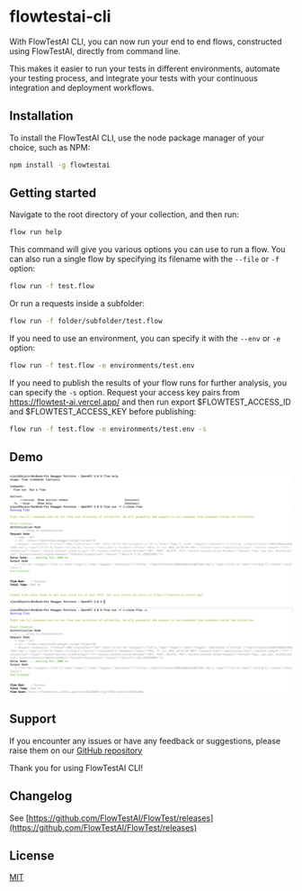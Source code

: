 # flowtestai-cli

With FlowTestAI CLI, you can now run your end to end flows, constructed using FlowTestAI, directly from command line.

This makes it easier to run your tests in different environments, automate your testing process, and integrate your tests with your continuous integration and deployment workflows.

## Installation

To install the FlowTestAI CLI, use the node package manager of your choice, such as NPM:

```bash
npm install -g flowtestai
```

## Getting started

Navigate to the root directory of your collection, and then run:

```bash
flow run help
```

This command will give you various options you can use to run a flow. You can also run a single flow by specifying its filename with the `--file` or `-f` option:

```bash
flow run -f test.flow
```

Or run a requests inside a subfolder:

```bash
flow run -f folder/subfolder/test.flow
```

If you need to use an environment, you can specify it with the `--env` or `-e` option:

```bash
flow run -f test.flow -e environments/test.env
```

If you need to publish the results of your flow runs for further analysis, you can specify the `-s` option. Request your access key pairs from https://flowtest-ai.vercel.app/ and then run export $FLOWTEST_ACCESS_ID and $FLOWTEST_ACCESS_KEY before publishing:

```bash
flow run -f test.flow -e environments/test.env -s
```

## Demo

![demo1](assets/demo1.png)
![demo2](assets/demo2.png)

## Support

If you encounter any issues or have any feedback or suggestions, please raise them on our [GitHub repository](https://github.com/FlowTestAI/FlowTest)

Thank you for using FlowTestAI CLI!

## Changelog

See [https://github.com/FlowTestAI/FlowTest/releases](https://github.com/FlowTestAI/FlowTest/releases)

## License

[MIT](LICENSE.md)
